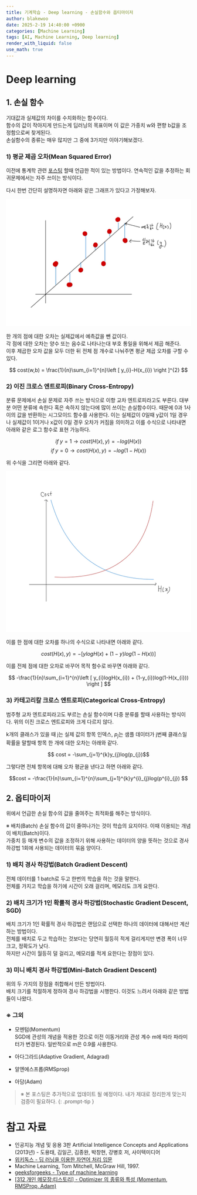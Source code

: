 ```yaml
---
title: 기계학습 - Deep learning - 손실함수와 옵티마이저
author: blakewoo
date: 2025-2-19 14:40:00 +0900
categories: [Machine Learning]
tags: [AI, Machine Learning, Deep learning]
render_with_liquid: false
use_math: true
---
```


# Deep learning
## 1. 손실 함수
기대값과 실제값의 차이를 수치화하는 함수이다.   
함수의 값이 작아지게 만드는게 딥러닝의 목표이며 이 값은 가중치 w와 편향 b값을 조정함으로써 찾게된다.   
손실함수의 종류는 매우 많지만 그 중에 3가지만 이야기해보겠다.

### 1) 평균 제곱 오차(Mean Squared Error)
이전에 통계학 관련 [포스팅](https://blakewoo.github.io/posts/%ED%86%B5%EA%B3%84%ED%95%99-%EC%84%A0%ED%98%95%ED%9A%8C%EA%B7%80%EB%B6%84%EC%84%9D/#b-%EB%AA%A9%ED%91%9C%EB%A5%BC-%EA%B5%AC%ED%95%98%EB%8A%94-%EB%B0%A9%EB%B2%95---%EC%B5%9C%EC%86%8C%EC%A0%9C%EA%B3%B1%EC%B6%94%EC%A0%95) 
할때 언급한 적이 있는 방법이다.
연속적인 값을 추정하는 회귀문제에서는 자주 쓰이는 방식이다.

다시 한번 간단히 설명하자면 아래와 같은 그래프가 있다고 가정해보자.

![img.png](/assets/blog/algorithm/AI/deeplearning/손실함수와옵티마이저/img.png)

한 개의 점에 대한 오차는 실제값에서 예측값을 뺀 값이다.   
각 점에 대한 오차는 양수 또는 음수로 나타나는대 부호 통일을 위해서 제곱 해준다.   
이후 제곱한 오차 값을 모두 더한 뒤 전체 점 개수로 나눠주면 평균 제곱 오차를 구할 수 있다.

$$ cost(w,b) = \frac{1}{n}\sum_{i=1}^{n}\left [ y_{i}-H(x_{i}) \right ]^{2} $$

### 2) 이진 크로스 엔트로피(Binary Cross-Entropy)
분류 문제에서 손실 문제로 자주 쓰는 방식으로 이항 교차 엔트로피라고도 부른다.
대부분 어떤 분류에 속한다 혹은 속하지 않는다에 많이 쓰이는 손실함수이다.
때문에 0과 1사이의 값을 반환하는 시그모이드 함수를 사용한다. 이는 실제값이 0일때 y값이 1일 경우나 실제값이 1이거나 x값이 0일 경우
오차가 커짐을 의미하고 이를 수식으로 나타내면 아래와 같은 로그 함수로 표현 가능하다.

$$ if \; y=1 \to cost(H(x),y) = -log(H(x))  $$
$$ if \; y=0 \to cost(H(x),y) = -log(1-H(x)) $$

위 수식을 그리면 아래와 같다.  

![img_1.png](/assets/blog/algorithm/AI/deeplearning/손실함수와옵티마이저/img_1.png)

이를 한 점에 대한 오차를 하나의 수식으로 나타내면 아래와 같다.

$$ cost(H(x),y) = - \left [ ylogH(x) + (1-y)log(1-H(x)) \right ] $$

이를 전체 점에 대한 오차로 바꾸어 목적 함수로 바꾸면 아래와 같다.

$$ -\frac{1}{n}\sum_{i=1}^{n}\left [ y_{i}logH(x_{i}) + (1-y_{i})log(1-H(x_{i})) \right ] $$

### 3) 카테고리칼 크로스 엔트로피(Categorical Cross-Entropy)
범주형 교차 엔트로피라고도 부르는 손실 함수이며 다중 분류를 할때 사용하는 방식이다.
위의 이진 크로스 엔트로피와 크게 다르지 않다.    

k개의 클래스가 있을 때 j는 실제 값의 항목 인덱스, $p_{j}$는 샘플 데이터가 j번째
클래스일 확률을 말할때 항목 한 개에 대한 오차는 아래와 같다.

$$ cost = -\sum_{j=1}^{k}y_{j}log(p_{j})$$

그렇다면 전체 항목에 대해 오차 평균을 낸다고 하면 아래와 같다.

$$cost = -\frac{1}{n}\sum_{i=1}^{n}\sum_{j=1}^{k}y^{i}_{j}log(p^{i}_{j}) $$

## 2. 옵티마이저
위에서 언급한 손실 함수의 값을 줄여주는 최적화를 해주는 방식이다.

※ 배치(Batch)
손실 함수의 값이 줄여나가는 것이 학습의 요지이다. 이때 이용되는 개념이 배치(Batch)이다.    
가중치 등 매개 변수의 값을 조정하기 위해 사용하는 데이터의 양을 뜻하는 것으로 경사하강법 1회에 사용되는 데이터의 묶음 양이다.

### 1) 배치 경사 하강법(Batch Gradient Descent)
전체 데이터를 1 batch로 두고 한번의 학습을 하는 것을 말한다.   
전체를 가지고 학습을 하기에 시간이 오래 걸리며, 메모리도 크게 요한다.

### 2) 배치 크기가 1인 확률적 경사 하강법(Stochastic Gradient Descent, SGD)
배치 크기가 1인 확률적 경사 하강법은 랜덤으로 선택한 하나의 데이터에 대해서만 계산하는 방법이다.   
전체를 배치로 두고 학습하는 것보다는 당연히 월등히 적게 걸리게지만 변경 폭이 너무 크고, 정확도가 낮다.   
하지만 시간이 월등히 덜 걸리고, 메모리를 적게 요한다는 장점이 있다.

### 3) 미니 배치 경사 하강법(Mini-Batch Gradient Descent)
위의 두 가지의 장점을 취합해서 만든 방법이다.   
배치 크기를 적절하게 정하여 경사 하강법을 시행한다.
이것도 느려서 아래와 같은 방법들이 나왔다.

### ※ 그외
- 모멘텀(Momentum)   
SGD에 관성의 개념을 적용한 것으로 이전 이동거리와 관성 계수 m에 따라 파라미터가 변경된다. 일반적으로 m은 0.9를 사용한다.
 
- 아다그라드(Adaptive Gradient, Adagrad)
- 알엔에스프롭(RMSprop)
- 아담(Adam)


> ※ 본 포스팅은 추가적으로 업데이트 될 예정이다. 내가 제대로 정리한게 맞는지 검증이 필요하다.
{: .prompt-tip }


# 참고 자료
- 인공지능 개념 및 응용 3판 Artificial Intelligence Concepts and Applications (2013년) - 도용태, 김일곤, 김종완, 박창현, 강병호 저,
  사이텍미디어
- [위키독스 - 딥 러닝을 이용한 자연어 처리 입문](https://wikidocs.net/book/2155)  
- Machine Learning, Tom Mitchell, McGraw Hill, 1997.
- [geeksforgeeks - Type of machine learning](https://www.geeksforgeeks.org/types-of-machine-learning/)
- [[312 개인 메모장:티스토리] - Optimizer 의 종류와 특성 (Momentum, RMSProp, Adam)](https://onevision.tistory.com/entry/Optimizer-%EC%9D%98-%EC%A2%85%EB%A5%98%EC%99%80-%ED%8A%B9%EC%84%B1-Momentum-RMSProp-Adam)
